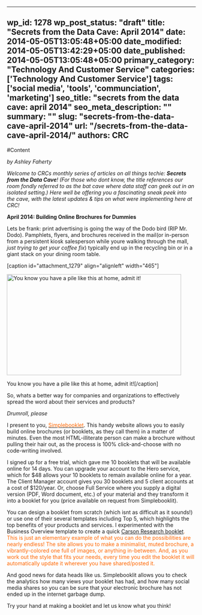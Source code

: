 
---
wp_id: 1278
wp_post_status: "draft" 
title: "Secrets from the Data Cave: April 2014"
date: 2014-05-05T13:05:48+05:00
date_modified: 2014-05-05T13:42:29+05:00
date_published: 2014-05-05T13:05:48+05:00
primary_category: "Technology And Customer Service"
categories: ['Technology And Customer Service'] 
tags: ['social media', 'tools', 'communciation', 'marketing']
seo_title: "secrets from the data cave: april 2014"
seo_meta_description: ""
summary: "" 
slug: "secrets-from-the-data-cave-april-2014"
url: "/secrets-from-the-data-cave-april-2014/"
authors: CRC
---

#Content

_by Ashley Faherty_

<i>Welcome to CRCs monthly series of articles on all things techie: **Secrets from the Data Cave**! (For those who dont know, the title references our room  fondly referred to as the bat cave where data staff can geek out in an isolated setting.) Here well be offering you a fascinating sneak peek into the cave, with the latest updates & tips on what were implementing here at CRC!</i>

**April 2014:  Building Online Brochures for Dummies**

Lets be frank: print advertising is going the way of the Dodo bird (RIP Mr. Dodo). Pamphlets, flyers, and brochures received in the mail(or in-person from a persistent kiosk salesperson while youre walking through the mall, <i>just trying to get your coffee fix</i>) typically end up in the recycling bin or in a giant stack on your dining room table.

[caption id="attachment_1279" align="alignleft" width="465"]

<img alt="You know you have a pile like this at home, admit it!" class=" wp-image-1279 " height="269" src="https://www.inciter.io/wp-content/uploads/2014/05/Junk-Mail.jpg" width="465"/>

 You know you have a pile like this at home, admit it![/caption]

 So, whats a better way for companies and organizations to effectively spread the word about their services and products?

_Drumroll, please_

I present to you, [<span style="color: #ff6600;"><span style="color: #ff6600;">Simplebooklet](http://www.simplebooklets.com). This handy website allows you to easily build online brochures (or booklets, as they call them) in a matter of minutes. Even the most HTML-illiterate person can make a brochure without pulling their hair out, as the process is 100% click-and-choose with no code-writing involved.

I signed up for a free trial, which gave me 10 booklets that will be available online for 14 days. You can upgrade your account to the Hero service, which for $48 allows your 10 booklets to remain available online for a year. The Client Manager account gives you 30 booklets and 5 client accounts at a cost of $120/year. Or, choose Full Service where you supply a digital version (PDF, Word document, etc.) of your material and they transform it into a booklet for you (price available on request from Simplebooklit).

You can design a booklet from scratch (which isnt as difficult as it sounds!) or use one of their several templates including Top 5, which highlights the top benefits of your products and services. I experimented with the Business Overview template to create a quick <span style="color: #ff6600;">[Carson Research booklet](http://midd.me/8Ri7). This is just an elementary example of what you can do  the possibilities are nearly endless!  The site allows you to make a minimalist, muted brochure, a vibrantly-colored one full of images, or anything in-between. And, as you work out the style that fits your needs, every time you edit the booklet it will automatically update it wherever you have shared/posted it.

And good news for data heads like us. Simplebooklit allows you to check the analytics  how many views your booklet has had, and how many social media shares so you can be sure that your electronic brochure has not ended up in the internet garbage dump. 

Try your hand at making a booklet and let us know what you think!


